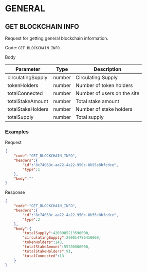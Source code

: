 # GENERAL

## GET BLOCKCHAIN INFO

Request for getting general blockchain information.

Code: `GET_BLOCKCHAIN_INFO`

Body

| Parameter         | Type   | Description                 |
|-------------------|--------|-----------------------------|
| circulatingSupply | number | Circulating Supply          |
| tokenHolders      | number | Number of token holders     |
| totalConnected    | number | Number of users on the site |
| totalStakeAmount  | number | Total stake amount          |
| totalStakeHolders | number | Number of stake holders     |
| totalSupply       | number | Total supply                |

### Examples

Request

```json
{
    "code":"GET_BLOCKCHAIN_INFO",
    "headers":{
        "id":"8c74053c-aa72-4a22-950c-8b55e8bfcdce",
        "type":1
    },
    "body":""
}
```

Response

```json
{
    "code":"GET_BLOCKCHAIN_INFO",
    "headers":{
        "id":"8c74053c-aa72-4a22-950c-8b55e8bfcdce",
        "type":2
    },
    "body":{
        "totalSupply":4200985213590000,
        "circulatingSupply":299014786410000,
        "tokenHolders":143,
        "totalStakeAmount":55200000000,
        "totalStakeHolders":91,
        "totalConnected":13
    }
}
```
